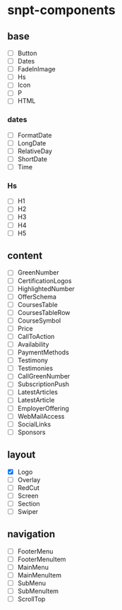 # snpt-components

## base

- [ ] Button
- [ ] Dates
- [ ] FadeInImage
- [ ] Hs
- [ ] Icon
- [ ] P
- [ ] HTML

### dates

- [ ] FormatDate
- [ ] LongDate
- [ ] RelativeDay
- [ ] ShortDate
- [ ] Time

### Hs

- [ ] H1
- [ ] H2
- [ ] H3
- [ ] H4
- [ ] H5

## content

- [ ] GreenNumber
- [ ] CertificationLogos
- [ ] HighlightedNumber
- [ ] OfferSchema
- [ ] CoursesTable
- [ ] CoursesTableRow
- [ ] CourseSymbol
- [ ] Price
- [ ] CallToAction
- [ ] Availability
- [ ] PaymentMethods
- [ ] Testimony
- [ ] Testimonies
- [ ] CallGreenNumber
- [ ] SubscriptionPush
- [ ] LatestArticles
- [ ] LatestArticle
- [ ] EmployerOffering
- [ ] WebMailAccess
- [ ] SocialLinks
- [ ] Sponsors

## layout

- [x] Logo
- [ ] Overlay
- [ ] RedCut
- [ ] Screen
- [ ] Section
- [ ] Swiper

## navigation

- [ ] FooterMenu
- [ ] FooterMenuItem
- [ ] MainMenu
- [ ] MainMenuItem
- [ ] SubMenu
- [ ] SubMenuItem
- [ ] ScrollTop